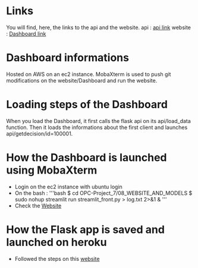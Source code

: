 # Links
You will find, here, the links to the api and the website.
api : [api link](https://flask-back-app.herokuapp.com/)
website : [Dashboard link](54.205.25.37:8501)

# Dashboard informations
Hosted on AWS on an ec2 instance.
MobaXterm is used to push git modifications on the website/Dashboard and run the website.

# Loading steps of the Dashboard
When you load the Dashboard, it first calls the flask api on its api/load_data function.
Then it loads the informations about the first client and launches api/getdecision/id=100001.

# How the Dashboard is launched using MobaXterm
- Login on the ec2 instance with ubuntu login
- On the bash :
'''bash
$ cd OPC-Project_7/08_WEBSITE_AND_MODELS
$ sudo nohup streamlit run streamlit_front.py > log.txt 2>&1 &
'''
- Check the [Website](54.205.25.37:8501)

# How the Flask app is saved and launched on heroku
- Followed the steps on this [website](https://dev.to/techparida/how-to-deploy-a-flask-app-on-heroku-heb)